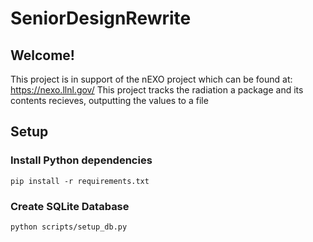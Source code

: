 # SeniorDesignRewrite
## Welcome!
This project is in support of the nEXO project which can be found at: https://nexo.llnl.gov/
This project tracks the radiation a package and its contents recieves, outputting the values to a file
## Setup
### Install Python dependencies
`pip install -r requirements.txt` 
### Create SQLite Database
`python scripts/setup_db.py`
